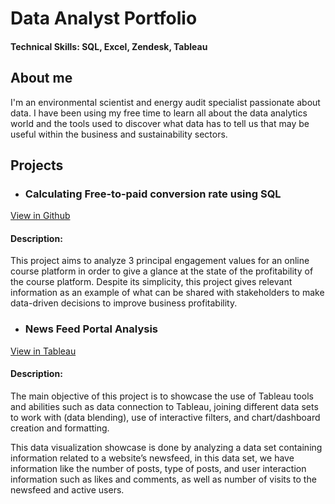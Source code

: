 # Data Analyst Portfolio

#### Technical Skills: SQL, Excel, Zendesk, Tableau

## About me

I'm an environmental scientist and energy audit specialist passionate about data. I have been using my free time to learn all about the data analytics world and the tools used to discover what data has to tell us that may be useful within the business and sustainability sectors. 

## Projects

* ### Calculating Free-to-paid conversion rate using SQL
[View in Github](https://github.com/DanielAguilarFg/Daniel-s_Porfolio/blob/6fbd1fb7c8c93e5fe4069a1b2c84d888a3639466/SQL%20Free-to-paid%20conversion%20rate)

#### Description:
This project aims to analyze 3 principal engagement values for an online course platform in order to give a glance at the state of the profitability of the course platform. Despite its simplicity, this project gives relevant information as an example of what can be shared with stakeholders to make data-driven decisions to improve business profitability. 

* ### News Feed Portal Analysis
[View in Tableau](https://public.tableau.com/views/NewsfeedAnalysisProject/NewsfeedAnalysisDashboard?:language=es-ES&:sid=&:display_count=n&:origin=viz_share_link)

#### Description:
The main objective of this project is to showcase the use of Tableau tools and abilities such as data connection to Tableau, joining different data sets to work with (data blending), use of interactive filters, and chart/dashboard creation and formatting. 

This data visualization showcase is done by analyzing a data set containing information related to a website’s newsfeed, in this data set, we have information like the number of posts, type of posts, and user interaction information such as likes and comments, as well as number of visits to the newsfeed and active users. 


